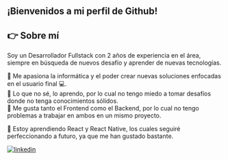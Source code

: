 ## ¡Bienvenidos a mi perfil de Github! 



## 👉 Sobre mí
Soy un Desarrollador Fullstack con 2 años de experiencia en el área, siempre en búsqueda de nuevos desafío y aprender de nuevas tecnologías.

🔸 Me apasiona la informática y el poder crear nuevas soluciones enfocadas en el usuario final 💻.<br>
🔸 Lo que no sé, lo aprendo, por lo cual no tengo miedo a tomar desafíos donde no tenga conocimientos sólidos.<br>
🔸 Me gusta tanto el Frontend como el Backend, por lo cual no tengo problemas a trabajar en ambos en un mismo proyecto.

🌱 Estoy aprendiendo React y React Native, los cuales seguiré perfeccionando a futuro, ya que me han gustado bastante.

[![linkedin](https://img.shields.io/static/v1?label=&message=linkedin&color=0e76a8&logo=linkedin&logoColor=white&style=for-the-badge)](https://www.linkedin.com/in/davidvidaldelrio)
